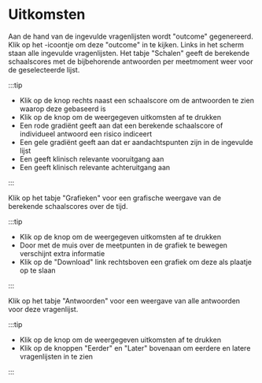# Uitkomsten

Aan de hand van de ingevulde vragenlijsten wordt "outcome" gegenereerd. Klik op het <icon name="outcome_icon" />-icoontje om deze "outcome" in te kijken. Links in het scherm staan alle ingevulde vragenlijsten. Het tabje "Schalen" geeft de berekende schaalscores met de bijbehorende antwoorden per meetmoment weer voor de geselecteerde lijst.

<screenshot src="/screenshots/outcome2.png" />

:::tip
<ul>
  <li> Klik op de <icon name="caret" /> knop rechts naast een schaalscore om de antwoorden te zien waarop deze gebaseerd is</li>
  <li> Klik op de <icon name="print_icon" /> knop om de weergegeven uitkomsten af te drukken</li>
  <li> Een rode gradiënt geeft aan dat een berekende schaalscore of individueel antwoord een risico indiceert</li>
  <li> Een gele gradiënt geeft aan dat er aandachtspunten zijn in de ingevulde lijst</li>
  <li> Een <icon name="pos_change" /> geeft klinisch relevante vooruitgang aan</li>
  <li> Een <icon name="neg_change" /> geeft klinisch relevante achteruitgang aan</li>
</ul>
:::

Klik op het tabje "Grafieken" voor een grafische weergave van de berekende schaalscores over de tijd.

<screenshot src="/screenshots/outcome3.png" />

:::tip
<ul class="hints">
  <li> Klik op de <icon name="print_icon" /> knop om de weergegeven uitkomsten af te drukken</li>
  <li> Door met de muis over de meetpunten in de grafiek te bewegen verschijnt extra informatie</li>
  <li> Klik op de "Download" link rechtsboven een grafiek om deze als plaatje op te slaan</li>
</ul>
:::

Klik op het tabje "Antwoorden" voor een weergave van alle antwoorden voor deze vragenlijst.

<screenshot src="/screenshots/outcome4.png" />

:::tip
<ul class="hints">
  <li> Klik op de <icon name="print_icon" /> knop om de weergegeven uitkomsten af te drukken</li>
  <li> Klik op de knoppen "Eerder" en "Later" bovenaan om eerdere en latere vragenlijsten in te zien</li>
</ul>
:::
